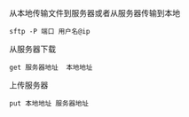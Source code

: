 从本地传输文件到服务器或者从服务器传输到本地
```
sftp -P 端口 用户名@ip 
```
从服务器下载
```
get 服务器地址  本地地址
```
上传服务器
```
put 本地地址 服务器地址
```

